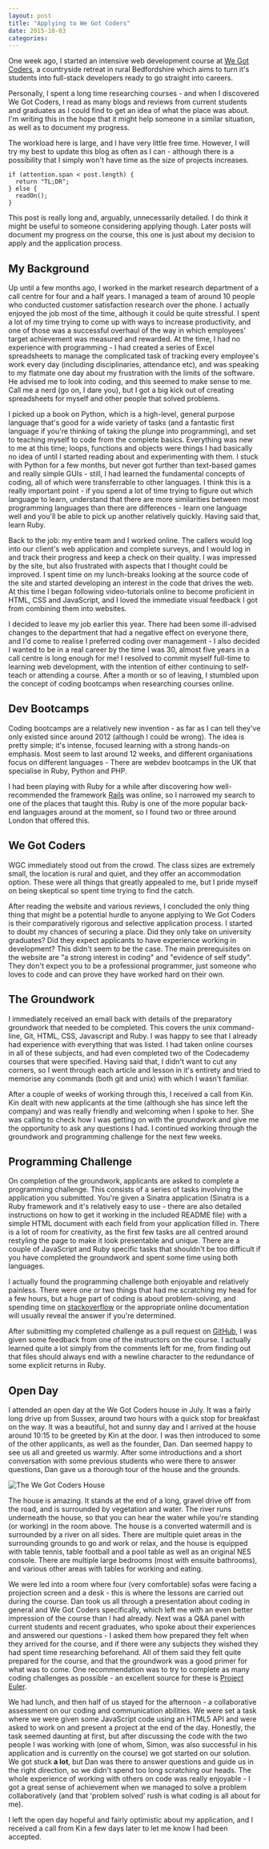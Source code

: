 ```yaml
---
layout: post
title: "Applying to We Got Coders"
date: 2015-10-03
categories:
---
```


One week ago, I started an intensive web development course at [We Got Coders](http://wegotcoders.com), a countryside retreat in rural Bedfordshire which aims to turn it's students into full-stack developers ready to go straight into careers.

Personally, I spent a long time researching courses - and when I discovered We Got Coders, I read as many blogs and reviews from current students and graduates as I could find to get an idea of what the place was about. I'm writing this in the hope that it might help someone in a similar situation, as well as to document my progress.

The workload here is large, and I have very little free time. However, I will try my best to update this blog as often as I can - although there is a possibility that I simply won't have time as the size of projects increases.

~~~
if (attention.span < post.length) {
  return "TL;DR";
} else {
  readOn();
}
~~~

This post is really long and, arguably, unnecessarily detailed. I do think it might be useful to someone considering applying though. Later posts will document my progress on the course, this one is just about my decision to apply and the application process.

My Background
-------------

Up until a few months ago, I worked in the market research department of a call centre for four and a half years. I managed a team of around 10 people who conducted customer satisfaction research over the phone. I actually enjoyed the job most of the time, although it could be quite stressful. I spent a lot of my time trying to come up with ways to increase productivity, and one of those was a successful overhaul of the way in which employees' target achievement was measured and rewarded. At the time, I had no experience with programming - I had created a series of Excel spreadsheets to manage the complicated task of tracking every employee's work every day (including disciplinaries, attendance etc), and was speaking to my flatmate one day about my frustration with the limits of the software. He advised me to look into coding, and this seemed to make sense to me. Call me a nerd (go on, I dare you), but I got a big kick out of creating spreadsheets for myself and other people that solved problems.

I picked up a book on Python, which is a high-level, general purpose language that's good for a wide variety of tasks (and a fantastic first language if you're thinking of taking the plunge into programming), and set to teaching myself to code from the complete basics. Everything was new to me at this time; loops, functions and objects were things I had basically no idea of until I started reading about and experimenting with them. I stuck with Python for a few months, but never got further than text-based games and really simple GUIs - still, I had learned the fundamental concepts of coding, all of which were transferrable to other languages. I think this is a really important point - if you spend a lot of time trying to figure out which language to learn, understand that there are more similarities between most programming languages than there are differences - learn one language well and you'll be able to pick up another relatively quickly. Having said that, learn Ruby.

Back to the job: my entire team and I worked online. The callers would log into our client's web application and complete surveys, and I would log in and track their progress and keep a check on their quality. I was impressed by the site, but also frustrated with aspects that I thought could be improved. I spent time on my lunch-breaks looking at the source code of the site and started developing an interest in the code that drives the web. At this time I began following video-tutorials online to become proficient in HTML, CSS and JavaScript, and I loved the immediate visual feedback I got from combining them into websites.

I decided to leave my job earlier this year. There had been some ill-advised changes to the department that had a negative effect on everyone there, and I'd come to realise I preferred coding over management - I also decided I wanted to be in a real career by the time I was 30, almost five years in a call centre is long enough for me! I resolved to commit myself full-time to learning web development, with the intention of either continuing to self-teach or attending a course. After a month or so of leaving, I stumbled upon the concept of coding bootcamps when researching courses online.

Dev Bootcamps
-------------

Coding bootcamps are a relatively new invention - as far as I can tell they've only existed since around 2012 (although I could be wrong). The idea is pretty simple; it's intense, focused learning with a strong hands-on emphasis. Most seem to last around 12 weeks, and different organisations focus on different languages - There are webdev bootcamps in the UK that specialise in Ruby, Python and PHP.

I had been playing with Ruby for a while after discovering how well-recommended the framework [Rails](http://rubyonrails.org/) was online, so I narrowed my search to one of the places that taught this. Ruby is one of the more popular back-end languages around at the moment, so I found two or three around London that offered this.

We Got Coders
-------------

WGC immediately stood out from the crowd. The class sizes are extremely small, the location is rural and quiet, and they offer an accommodation option. These were all things that greatly appealed to me, but I pride myself on being skeptical so spent time trying to find the catch.

After reading the website and various reviews, I concluded the only thing thing that might be a potential hurdle to anyone applying to We Got Coders is their comparatively rigorous and selective application process. I started to doubt my chances of securing a place. Did they only take on university graduates? Did they expect applicants to have experience working in development? This didn't seem to be the case. The main prerequisites on the website are "a strong interest in coding" and "evidence of self study". They don't expect you to be a professional programmer, just someone who loves to code and can prove they have worked hard on their own.

The Groundwork
--------------

I immediately received an email back with details of the preparatory groundwork that needed to be completed. This covers the unix command-line, Git, HTML, CSS, Javascript and Ruby. I was happy to see that I already had experience with everything that was listed. I had taken online courses in all of these subjects, and had even completed two of the Codecademy courses that were specified. Having said that, I didn't want to cut any corners, so I went through each article and lesson in it's entirety and tried to memorise any commands (both git and unix) with which I wasn't familiar.

After a couple of weeks of working through this, I received a call from Kin. Kin dealt with new applicants at the time (although she has since left the company) and was really friendly and welcoming when I spoke to her. She was calling to check how I was getting on with the groundwork and give me the opportunity to ask any questions I had. I continued working through the groundwork and programming challenge for the next few weeks.

Programming Challenge
---------------------

On completion of the groundwork, applicants are asked to complete a programming challenge. This consists of a series of tasks involving the application you submitted. You're given a Sinatra application (Sinatra is a Ruby framework and it's relatively easy to use - there are also detailed instructions on how to get it working in the included README file) with a simple HTML document with each field from your application filled in. There is a lot of room for creativity, as the first few tasks are all centred around restyling the page to make it look presentable and unique. There are a couple of JavaScript and Ruby specific tasks that shouldn't be too difficult if you have completed the groundwork and spent some time using both languages.

I actually found the programming challenge both enjoyable and relatively painless. There were one or two things that had me scratching my head for a few hours, but a huge part of coding is about problem-solving, and spending time on [stackoverflow](http://stackoverflow.com) or the appropriate online documentation will usually reveal the answer if you're determined.

After submitting my completed challenge as a pull request on [GitHub](http://github.com), I was given some feedback from one of the instructors on the course. I actually learned quite a lot simply from the comments left for me, from finding out that files should always end with a newline character to the redundance of some explicit returns in Ruby.

Open Day
--------

I attended an open day at the We Got Coders house in July. It was a fairly long drive up from Sussex, around two hours with a quick stop for breakfast on the way. It was a beautiful, hot and sunny day and I arrived at the house around 10:15 to be greeted by Kin at the door. I was then introduced to some of the other applicants, as well as the founder, Dan. Dan seemed happy to see us all and greeted us warmly. After some introductions and a short conversation with some previous students who were there to answer questions, Dan gave us a thorough tour of the house and the grounds.

![The We Got Coders House](http://wegotcoders.com/assets/house/side-8ced229bb5d0946c5c2d44006aa6c292.jpg)

The house is amazing. It stands at the end of a long, gravel drive off from the road, and is surrounded by vegetation and water. The river runs underneath the house, so that you can hear the water while you're standing (or working) in the room above. The house is a converted watermill and is surrounded by a river on all sides. There are multiple quiet areas in the surrounding grounds to go and work or relax, and the house is equipped with table tennis, table football and a pool table as well as an original NES console. There are multiple large bedrooms (most with ensuite bathrooms), and various other areas with tables for working and eating.

We were led into a room where four (very comfortable) sofas were facing a projection screen and a desk - this is where the lessons are carried out during the course. Dan took us all through a presentation about coding in general and We Got Coders specifically, which left me with an even better impression of the course than I had already. Next was a Q&A panel with current students and recent graduates, who spoke about their experiences and answered our questions - I asked them how prepared they felt when they arrived for the course, and if there were any subjects they wished they had spent time researching beforehand. All of them said they felt quite prepared for the course, and that the groundwork was a good primer for what was to come. One recommendation was to try to complete as many coding challenges as possible - an excellent source for these is [Project Euler](https://projecteuler.net/).

We had lunch, and then half of us stayed for the afternoon - a collaborative assessment on our coding and communication abilities. We were set a task where we were given some JavaScript code using an HTML5 API and were asked to work on and present a project at the end of the day. Honestly, the task seemed daunting at first, but after discussing the code with the two people I was working with (one of whom, Simon, was also successful in his application and is currently on the course) we got started on our solution. We got stuck **a lot**, but Dan was there to answer questions and guide us in the right direction, so we didn't spend too long scratching our heads. The whole experience of working with others on code was really enjoyable - I got a great sense of achievement when we managed to solve a problem collaboratively (and that 'problem solved' rush is what coding is all about for me).

I left the open day hopeful and fairly optimistic about my application, and I received a call from Kin a few days later to let me know I had been accepted.


